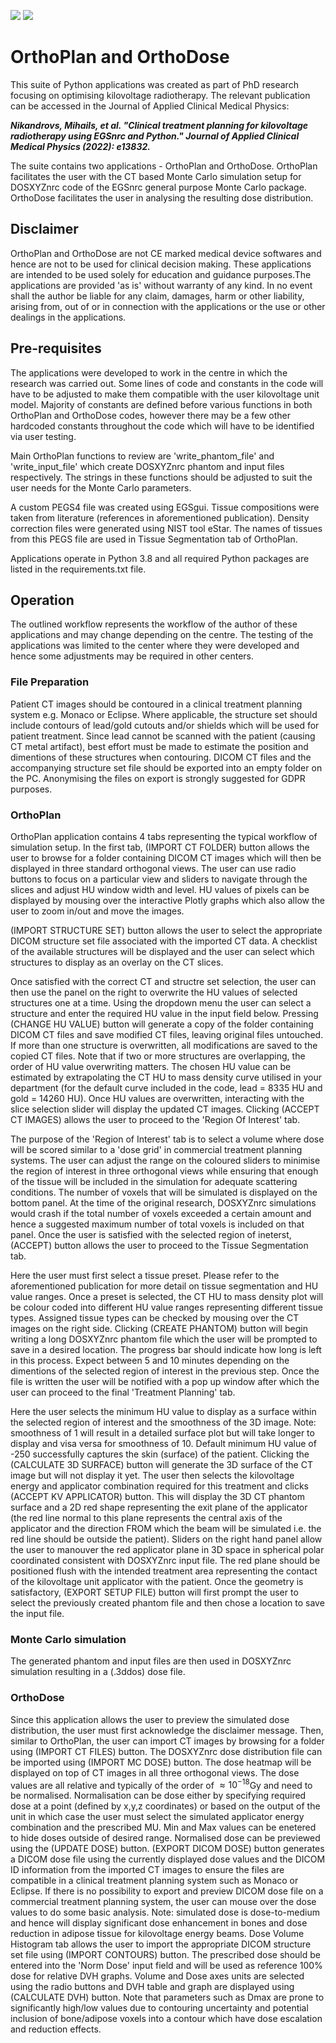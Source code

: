 ![](assets/favicon_p.ico)
![](assets/favicon_d.ico)

# OrthoPlan and OrthoDose
This suite of Python applications was created as part of PhD research focusing on optimising kilovoltage radiotherapy. The relevant publication can be accessed in the Journal of Applied Clinical Medical Physics: 

***Nikandrovs, Mihails, et al. "Clinical treatment planning for kilovoltage radiotherapy using EGSnrc and Python." Journal of Applied Clinical Medical Physics (2022): e13832.***

The suite contains two applications - OrthoPlan and OrthoDose. OrthoPlan facilitates the user with the CT based Monte Carlo simulation setup for DOSXYZnrc code of the EGSnrc general purpose Monte Carlo package. OrthoDose facilitates the user in analysing the resulting dose distribution.

## Disclaimer 
OrthoPlan and OrthoDose are not CE marked medical device softwares and hence are not to be used for clinical decision making. These applications are intended to be used solely for education and guidance purposes.The applications are provided 'as is' without warranty of any kind. In no event shall the author be liable for any claim, damages, harm or other liability, arising from, out of or in connection with the applications or the use or other dealings in the applications.                     

## Pre-requisites
The applications were developed to work in the centre in which the research was carried out. Some lines of code and constants in the code will have to be adjusted to make them compatible with the user kilovoltage unit model. Majority of constants are defined before various functions in both OrthoPlan and OrthoDose codes, however there may be a few other hardcoded constants throughout the code which will have to be identified via user testing. 

Main OrthoPlan functions to review are 'write_phantom_file' and 'write_input_file' which create DOSXYZnrc phantom and input files respectively. The strings in these functions should be adjusted to suit the user needs for the Monte Carlo parameters.

A custom PEGS4 file was created using EGSgui. Tissue compositions were taken from literature (references in aforementioned publication). Density correction files were generated using NIST tool eStar. The names of tissues from this PEGS file are used in Tissue Segmentation tab of OrthoPlan.

Applications operate in Python 3.8 and all required Python packages are listed in the requirements.txt file.

## Operation
The outlined workflow represents the workflow of the author of these applications and may change depending on the centre. The testing of the applications was limited to the center where they were developed and hence some adjustments may be required in other centers.  

### File Preparation
Patient CT images should be contoured in a clinical treatment planning system e.g. Monaco or Eclipse. Where applicable, the structure set should include contours of lead/gold cutouts and/or shields which will be used for patient treatment. Since lead cannot be scanned with the patient (causing CT metal artifact), best effort must be made to estimate the position and dimentions of these structures when contouring. DICOM CT files and the accompanying structure set file should be exported into an empty folder on the PC. Anonymising the files on export is strongly suggested for GDPR purposes. 

### OrthoPlan
OrthoPlan application contains 4 tabs representing the typical workflow of simulation setup. In the first tab, (IMPORT CT FOLDER) button allows the user to browse for a folder containing DICOM CT images which will then be displayed in three standard orthogonal views. The user can use radio buttons to focus on a particular view and sliders to navigate through the slices and adjust HU window width and level. HU values of pixels can be displayed by mousing over the interactive Plotly graphs which also allow the user to zoom in/out and move the images. 

(IMPORT STRUCTURE SET) button allows the user to select the appropriate DICOM structure set file associated with the imported CT data. A checklist of the available structures will be displayed and the user can select which structures to display as an overlay on the CT slices. 

Once satisfied with the correct CT and structre set selection, the user can then use the panel on the right to overwrite the HU values of selected structures one at a time. Using the dropdown menu the user can select a structure and enter the required HU value in the input field below. Pressing (CHANGE HU VALUE) button will generate a copy of the folder containing DICOM CT files and save modified CT files, leaving original files untouched. If more than one structure is overwritten, all modifications are saved to the copied CT files. Note that if two or more structures are overlapping, the order of HU value overwriting matters. The chosen HU value can be estimated by extrapolating the CT HU to mass density curve utilised in your department (for the default curve included in the code, lead = 8335 HU and gold = 14260 HU). Once HU values are overwritten, interacting with the slice selection slider will display the updated CT images. Clicking (ACCEPT CT IMAGES) allows the user to proceed to the 'Region Of Interest' tab.

The purpose of the 'Region of Interest' tab is to select a volume where dose will be scored similar to a 'dose grid' in commercial treatment planning systems. The user can adjust the range on the coloured sliders to minimise the region of interest in three orthogonal views while ensuring that enough of the tissue will be included in the simulation for adequate scattering conditions. The number of voxels that will be simulated is displayed on the bottom panel. At the time of the original research, DOSXYZnrc simulations would crash if the total number of voxels exceeded a certain amount and hence a suggested maximum number of total voxels is included on that panel. Once the user is satisfied with the selected region of ineterst, (ACCEPT) button allows the user to proceed to the Tissue Segmentation tab. 

Here the user must first select a tissue preset. Please refer to the aforementioned publication for more detail on tissue segmentation and HU value ranges. Once a preset is selected, the CT HU to mass density plot will be colour coded into different HU value ranges representing different tissue types. Assigned tissue types can be checked by mousing over the CT images on the right side. Clicking (CREATE PHANTOM) button will begin writing a long DOSXYZnrc phantom file which the user will be prompted to save in a desired location. The progress bar should indicate how long is left in this process. Expect between 5 and 10 minutes depending on the dimentions of the selected region of interest in the previous step. Once the file is written the user will be notified with a pop up window after which the user can proceed to the final 'Treatment Planning' tab. 

Here the user selects the minimum HU value to display as a surface within the selected region of interest and the smoothness of the 3D image. Note: smoothness of 1 will result in a detailed surface plot but will take longer to display and visa versa for smoothness of 10. Default minimum HU value of -250 successfully captures the skin (surface) of the patient. Clicking the (CALCULATE 3D SURFACE) button will generate the 3D surface of the CT image but will not display it yet. The user then selects the kilovoltage energy and applicator combination required for this treatment and clicks (ACCEPT KV APPLICATOR) button. This will display the 3D CT phantom surface and a 2D red shape representing the exit plane of the applicator (the red line normal to this plane represents the central axis of the applicator and the direction FROM which the beam will be simulated i.e. the red line should be outside the patient). Sliders on the right hand panel allow the user to manouver the red applicator plane in 3D space in spherical polar coordinated consistent with DOSXYZnrc input file. The red plane should be positioned flush with the intended treatment area representing the contact of the kilovoltage unit applicator with the patient. Once the geometry is satisfactory, (EXPORT SETUP FILE) button will first prompt the user to select the previously created phantom file and then chose a location to save the input file. 

### Monte Carlo simulation
The generated phantom and input files are then used in DOSXYZnrc simulation resulting in a (.3ddos) dose file.

### OrthoDose
Since this application allows the user to preview the simulated dose distribution, the user must first acknowledge the disclaimer message. Then, similar to OrthoPlan, the user can import CT images by browsing for a folder using (IMPORT CT FILES) button. The DOSXYZnrc dose distribution file can be imported using (IMPORT MC DOSE) button. The dose heatmap will be displayed on top of CT images in all three orthogonal views. The dose values are all relative and typically of the order of $\approx 10^{-18}$Gy and need to be normalised. Normalisation can be dose either by specifying required dose at a point (defined by x,y,z coordinates) or based on the output of the unit in which case the user must select the simulated applicator energy combination and the prescribed MU. Min and Max values can be enetered to hide doses outside of desired range. Normalised dose can be previewed using the (UPDATE DOSE) button. (EXPORT DICOM DOSE) button generates a DICOM dose file using the currently displayed dose values and the DICOM ID information from the imported CT images to ensure the files are compatible in a clinical treatment planning system such as Monaco or Eclipse. If there is no possibility to export and preview DICOM dose file on a commercial treatment planning system, the user can mouse over the dose values to do some basic analysis. Note: simulated dose is dose-to-medium and hence will display significant dose enhancement in bones and dose reduction in adipose tissue for kilovoltage energy beams. Dose Volume Histogram tab allows the user to import the appropriate DICOM structure set file using (IMPORT CONTOURS) button. The prescribed dose should be entered into the 'Norm Dose' input field and will be used as reference 100% dose for relative DVH graphs. Volume and Dose axes units are selected using the radio buttons and DVH table and graph are displayed using (CALCULATE DVH) button. Note that parameters such as Dmax are prone to significantly high/low values due to contouring uncertainty and potential inclusion of bone/adipose voxels into a contour which have dose escalation and reduction effects. 


